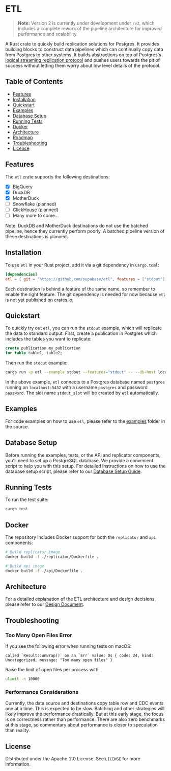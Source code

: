 # ETL

> **Note:** Version 2 is currently under development under `/v2`, which includes a complete rework of the pipeline 
> architecture for improved performance and scalability.

A Rust crate to quickly build replication solutions for Postgres. It provides building blocks to construct data pipelines which can continually copy data from Postgres to other systems. It builds abstractions on top of Postgres's [logical streaming replication protocol](https://www.postgresql.org/docs/current/protocol-logical-replication.html) and pushes users towards the pit of success without letting them worry about low level details of the protocol.

## Table of Contents

- [Features](#features)
- [Installation](#installation)
- [Quickstart](#quickstart)
- [Examples](#examples)
- [Database Setup](#database-setup)
- [Running Tests](#running-tests)
- [Docker](#docker)
- [Architecture](#architecture)
- [Roadmap](#roadmap)
- [Troubleshooting](#troubleshooting)
- [License](#license)

## Features

The `etl` crate supports the following destinations:

- [x] BigQuery
- [x] DuckDB
- [x] MotherDuck
- [ ] Snowflake (planned)
- [ ] ClickHouse (planned)
- [ ] Many more to come...

Note: DuckDB and MotherDuck destinations do not use the batched pipeline, hence they currently perform poorly. A batched pipeline version of these destinations is planned.

## Installation

To use `etl` in your Rust project, add it via a git dependency in `Cargo.toml`:

```toml
[dependencies]
etl = { git = "https://github.com/supabase/etl", features = ["stdout"] }
```

Each destination is behind a feature of the same name, so remember to enable the right feature. The git dependency is needed for now because `etl` is not yet published on crates.io.

## Quickstart

To quickly try out `etl`, you can run the `stdout` example, which will replicate the data to standard output. First, create a publication in Postgres which includes the tables you want to replicate:

```sql
create publication my_publication
for table table1, table2;
```

Then run the `stdout` example:

```bash
cargo run -p etl --example stdout --features="stdout" -- --db-host localhost --db-port 5432 --db-name postgres --db-username postgres --db-password password cdc my_publication stdout_slot
```

In the above example, `etl` connects to a Postgres database named `postgres` running on `localhost:5432` with a username `postgres` and password `password`. The slot name `stdout_slot` will be created by `etl` automatically.

## Examples

For code examples on how to use `etl`, please refer to the [examples](https://github.com/supabase/etl/tree/main/etl/examples) folder in the source.

## Database Setup

Before running the examples, tests, or the API and replicator components, you'll need to set up a PostgreSQL database.
We provide a convenient script to help you with this setup. For detailed instructions on how to use the database setup script, please refer to our [Database Setup Guide](docs/database-setup.md).

## Running Tests

To run the test suite:

```bash
cargo test
```

## Docker

The repository includes Docker support for both the `replicator` and `api` components:

```bash
# Build replicator image
docker build -f ./replicator/Dockerfile .

# Build api image
docker build -f ./api/Dockerfile .
```

## Architecture

For a detailed explanation of the ETL architecture and design decisions, please refer to our [Design Document](docs/etl-design.md).

## Troubleshooting

### Too Many Open Files Error

If you see the following error when running tests on macOS:

```
called `Result::unwrap()` on an `Err` value: Os { code: 24, kind: Uncategorized, message: "Too many open files" }
```

Raise the limit of open files per process with:

```bash
ulimit -n 10000
```

### Performance Considerations

Currently, the data source and destinations copy table row and CDC events one at a time. This is expected to be slow. Batching and other strategies will likely improve the performance drastically. But at this early stage, the focus is on correctness rather than performance. There are also zero benchmarks at this stage, so commentary about performance is closer to speculation than reality.

## License

Distributed under the Apache-2.0 License. See `LICENSE` for more information.